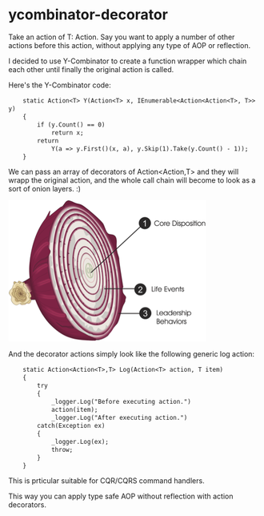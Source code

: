 # ycombinator-decorator

Take an action of T: Action<T>.
Say you want to apply a number of other actions before this action, without applying any type of AOP or reflection.

I decided to use Y-Combinator to create a function wrapper which chain each other until finally the original action is called.

Here's the Y-Combinator code:


        static Action<T> Y(Action<T> x, IEnumerable<Action<Action<T>, T>> y)
        {
            if (y.Count() == 0)
                return x;
            return 
                Y(a => y.First()(x, a), y.Skip(1).Take(y.Count() - 1));
        }


We can pass an array of decorators of Action<Action<T>,T> and they will wrapp the original action, and the whole call chain will 
become to look as a sort of onion layers. :) 

![alt tag](Onion.png)


And the decorator actions simply look like the following generic log action:

        static Action<Action<T>,T> Log(Action<T> action, T item)
        {
			try
			{
				_logger.Log("Before executing action.")
                action(item);
				_logger.Log("After executing action.")
            catch(Exception ex)
			{
                _logger.Log(ex);
				throw;
			}
        }
		
		
This is prticular suitable for CQR/CQRS command handlers.

This way you can apply type safe AOP without reflection with action decorators.
